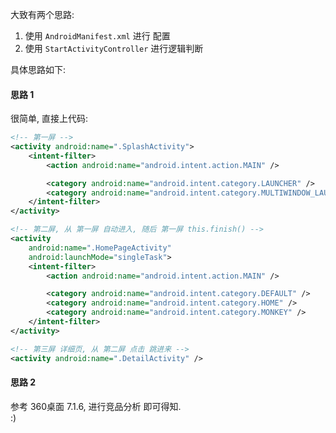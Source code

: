 大致有两个思路:  
 1. 使用 `AndroidManifest.xml` 进行 配置
 2. 使用 `StartActivityController` 进行逻辑判断
 
具体思路如下:  
#### 思路 1
很简单, 直接上代码:  
``` xml
<!-- 第一屏 -->
<activity android:name=".SplashActivity">
    <intent-filter>
        <action android:name="android.intent.action.MAIN" />

        <category android:name="android.intent.category.LAUNCHER" />
        <category android:name="android.intent.category.MULTIWINDOW_LAUNCHER" />
    </intent-filter>
</activity>

<!-- 第二屏, 从 第一屏 自动进入, 随后 第一屏 this.finish() -->
<activity
    android:name=".HomePageActivity"
    android:launchMode="singleTask">
    <intent-filter>
        <action android:name="android.intent.action.MAIN" />

        <category android:name="android.intent.category.DEFAULT" />
        <category android:name="android.intent.category.HOME" />
        <category android:name="android.intent.category.MONKEY" />
    </intent-filter>
</activity>

<!-- 第三屏 详细页, 从 第二屏 点击 跳进来 -->
<activity android:name=".DetailActivity" />
```

#### 思路 2
参考 360桌面 7.1.6, 进行竞品分析 即可得知.  
:)
